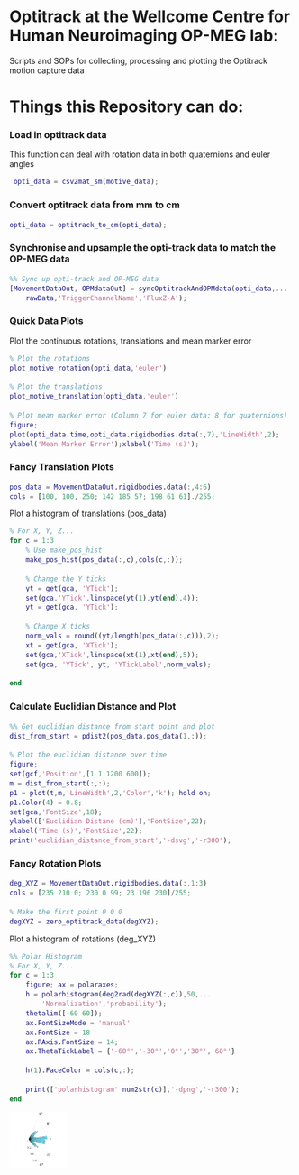 # Optitrack at the Wellcome Centre for Human Neuroimaging OP-MEG lab:
Scripts and SOPs for collecting, processing and plotting the Optitrack motion capture data


# Things this Repository can do:


### Load in optitrack data

This function can deal with rotation data in both quaternions and euler angles

```matlab
 opti_data = csv2mat_sm(motive_data);
```
### Convert optitrack data from mm to cm

```matlab
opti_data = optitrack_to_cm(opti_data);
```
### Synchronise and upsample the opti-track data to match the OP-MEG data

```matlab
%% Sync up opti-track and OP-MEG data
[MovementDataOut, OPMdataOut] = syncOptitrackAndOPMdata(opti_data,...
	rawData,'TriggerChannelName','FluxZ-A');
```

### Quick Data Plots

Plot the continuous rotations, translations and mean marker error

```matlab
% Plot the rotations
plot_motive_rotation(opti_data,'euler')
    
% Plot the translations
plot_motive_translation(opti_data,'euler')

% Plot mean marker error (Column 7 for euler data; 8 for quaternions)
figure;
plot(opti_data.time,opti_data.rigidbodies.data(:,7),'LineWidth',2);
ylabel('Mean Marker Error');xlabel('Time (s)');
```

### Fancy Translation Plots

```matlab
pos_data = MovementDataOut.rigidbodies.data(:,4:6)
cols = [100, 100, 250; 142 185 57; 198 61 61]./255;
```

Plot a histogram of translations (pos_data)

```matlab
% For X, Y, Z...
for c = 1:3
    % Use make_pos_hist
    make_pos_hist(pos_data(:,c),cols(c,:));
    
    % Change the Y ticks
    yt = get(gca, 'YTick');
    set(gca,'YTick',linspace(yt(1),yt(end),4));
    yt = get(gca, 'YTick');

    % Change X ticks
    norm_vals = round((yt/length(pos_data(:,c))),2);
    xt = get(gca, 'XTick');
    set(gca,'XTick',linspace(xt(1),xt(end),5));
    set(gca, 'YTick', yt, 'YTickLabel',norm_vals);
    
end
```

### Calculate Euclidian Distance and Plot

```matlab
%% Get euclidian distance from start point and plot
dist_from_start = pdist2(pos_data,pos_data(1,:));

% Plot the euclidian distance over time
figure;
set(gcf,'Position',[1 1 1200 600]);
m = dist_from_start(:,:);
p1 = plot(t,m,'LineWidth',2,'Color','k'); hold on;
p1.Color(4) = 0.8;
set(gca,'FontSize',18);
ylabel(['Euclidian Distane (cm)'],'FontSize',22);
xlabel('Time (s)','FontSize',22);
print('euclidian_distance_from_start','-dsvg','-r300');
```

### Fancy Rotation Plots

```matlab
deg_XYZ = MovementDataOut.rigidbodies.data(:,1:3)
cols = [235 210 0; 230 0 99; 23 196 230]/255;

% Make the first point 0 0 0
degXYZ = zero_optitrack_data(degXYZ);
```

Plot a histogram of rotations (deg_XYZ)

```matlab
%% Polar Histogram
% For X, Y, Z...
for c = 1:3
    figure; ax = polaraxes;
    h = polarhistogram(deg2rad(degXYZ(:,c)),50,...
        'Normalization','probability');
    thetalim([-60 60]);
    ax.FontSizeMode = 'manual'
    ax.FontSize = 18
    ax.RAxis.FontSize = 14;
    ax.ThetaTickLabel = {'-60°','-30°','0°','30°','60°'}
    
    h(1).FaceColor = cols(c,:);

    print(['polarhistogram' num2str(c)],'-dpng','-r300');
end
```

<img src="./media/polarhistogram3.png" width="100" height="100">
